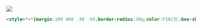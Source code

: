 ![](https://cssbattle.dev/targets/36.png)

```HTML
<style>*>*{margin:100 400 -30 -50;border-radius:30q;color:F3AC3C;box-shadow:79q 0,238q 0,397q 0,158q -138q#998235,317q -138q#998235,0 0 0 10in#1a4341
```
